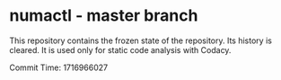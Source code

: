 # numactl - master branch

This repository contains the frozen state of the repository.
Its history is cleared. It is used only for static code
analysis with Codacy.

Commit Time: 1716966027